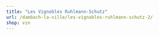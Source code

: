 ```yaml
---
title: "Les Vignobles Ruhlmann-Schutz"
url: /dambach-la-ville/les-vignobles-ruhlmann-schutz-2/
shop: vin
---
```

